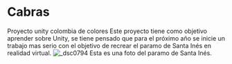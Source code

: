 # Cabras
Proyecto unity colombia de colores
Este proyecto tiene como objetivo aprender sobre Unity, se tiene pensado que para el próximo año se inicie un trabajo mas serio con el objetivo de recrear el paramo de Santa Inés en realidad virtual.
![_dsc0794](https://user-images.githubusercontent.com/40843763/48682231-35bbc800-eb75-11e8-95e2-7a564419908b.JPG)
Esta es una foto del paramo de Santa Inés.
